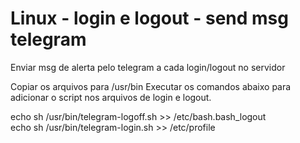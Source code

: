 # Linux - login e logout - send msg telegram
Enviar msg de alerta pelo telegram a cada login/logout no servidor

Copiar os arquivos para /usr/bin
Executar os comandos abaixo para adicionar o script nos arquivos de login e logout.

echo sh /usr/bin/telegram-logoff.sh >> /etc/bash.bash_logout  
echo sh /usr/bin/telegram-login.sh >> /etc/profile


